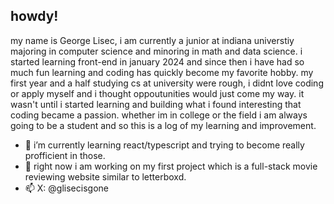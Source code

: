 ## howdy!

my name is George Lisec, i am currently a junior at indiana universtiy majoring in computer science and minoring in math and data science. i started learning front-end in january 2024 and since then i have had so much fun learning and coding has quickly become my favorite hobby. my first year and a half studying cs at university were rough, i didnt love coding or apply myself and i thought oppoutunities would just come my way. it wasn't until i started learning and building what i found interesting that coding became a passion. whether im in college or the field i am always going to be a student and so this is a log of my learning and improvement.

- 🌱 i’m currently learning react/typescript and trying to become really profficient in those.
- 🔭 right now i am working on my first project which is a full-stack movie reviewing website similar to letterboxd.
- 📫 X: @glisecisgone


<!--
**grgelsec/grgelsec** is a ✨ _special_ ✨ repository because its `README.md` (this file) appears on your GitHub profile.

Here are some ideas to get you started:

- 🔭 I’m currently working on ...
- 🌱 I’m currently learning ...
- 👯 I’m looking to collaborate on ...
- 🤔 I’m looking for help with ...
- 💬 Ask me about ...
- 📫 How to reach me: ...
- 😄 Pronouns: ...
- ⚡ Fun fact: ...
-->
